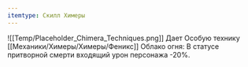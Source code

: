 ```yaml
---
itemtype: Скилл Химеры
---
```

![[Temp/Placeholder_Chimera_Techniques.png]]
Дает Особую технику [[Механики/Химеры/Химеры/Феникс]] Облако огня: В статусе притворной смерти входящий урон персонажа -20%.
